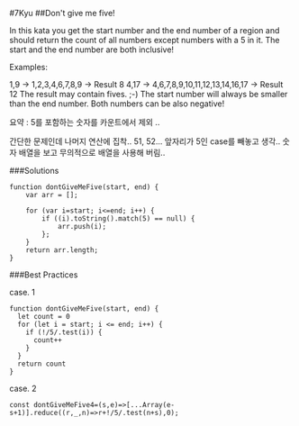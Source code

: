 #7Kyu
##Don't give me five!

In this kata you get the start number and the end number of a region and should return the count of all numbers except numbers with a 5 in it. The start and the end number are both inclusive!

Examples:

1,9 -> 1,2,3,4,6,7,8,9 -> Result 8
4,17 -> 4,6,7,8,9,10,11,12,13,14,16,17 -> Result 12
The result may contain fives. ;-)
The start number will always be smaller than the end number. Both numbers can be also negative!

요약 : 5를 포함하는 숫자를 카운트에서 제외 ..

간단한 문제인데 나머지 연산에 집착.. 51, 52...
앞자리가 5인 case를 빼놓고 생각..
숫자 배열을 보고 무의적으로 배열을 사용해 버림..

###Solutions
```{.javascript}
function dontGiveMeFive(start, end) {
    var arr = [];

    for (var i=start; i<=end; i++) {
        if ((i).toString().match(5) == null) {
            arr.push(i);
        };
    }
    return arr.length;
}
```

###Best Practices

case. 1
```{.javascript}
function dontGiveMeFive(start, end) {
  let count = 0
  for (let i = start; i <= end; i++) {
    if (!/5/.test(i)) {
      count++
    }
  }
  return count
}
```

case. 2
```{.javascript}
const dontGiveMeFive4=(s,e)=>[...Array(e-s+1)].reduce((r,_,n)=>r+!/5/.test(n+s),0);
```